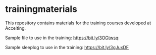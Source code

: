 # trainingmaterials
This repository contains materials for the training courses developed at Accelting.

Sample file to use in the training: https://bit.ly/3OGtwsq

Sample sleeplog to use in the training: https://bit.ly/3gJuxDF
